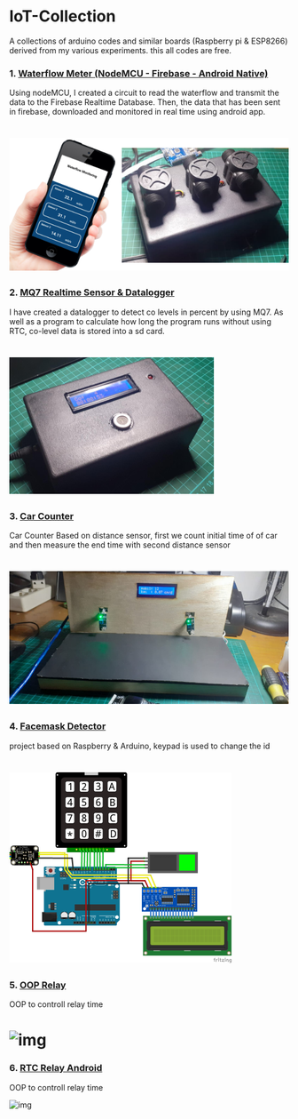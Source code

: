 # IoT-Collection

A collections of arduino codes and similar boards (Raspberry pi & ESP8266) derived from my various experiments. this all codes are free.


### 1. [Waterflow Meter (NodeMCU - Firebase - Android Native)](https://github.com/lintabong/Water-Flow-Monitoring)
<p>Using nodeMCU, I created a circuit to read the waterflow and transmit the data to the Firebase Realtime Database. Then, the data that has been sent in firebase, downloaded and monitored in real time using android app.</p> 

![img](https://github.com/lintabong/Water-Flow-Monitoring/blob/main/waterflow.png)
=====


### 2. [MQ7 Realtime Sensor & Datalogger](https://github.com/lintabong/MQ7-Datalogger)
<p>I have created a datalogger to detect co levels in percent by using MQ7. As well as a program to calculate how long the program runs without using RTC, co-level data is stored into a sd card.</p> 

![img](https://github.com/lintabong/MQ7-Datalogger/blob/main/datalogger.png)
=====

### 3. [Car Counter](https://github.com/lintabong/Car-Counter)
<p>Car Counter Based on distance sensor, first we count initial time of of car and then measure the end time with second distance sensor</p>

![img](https://github.com/lintabong/Car-Counter/blob/main/car_count.png)
=====

### 4. [Facemask Detector](https://github.com/lintabong/Facemask-Detector)
<p> project based on Raspberry & Arduino, keypad is used to change the id</p>

![img](https://github.com/lintabong/Facemask-Detector/blob/main/image857.png)
=====

### 5. [OOP Relay](https://github.com/lintabong/OOP-Relay)
<p> OOP to controll relay time </p>

![img]()
=====

### 6. [RTC Relay Android](https://github.com/lintabong/RTC-Relay-Android)
<p> OOP to controll relay time </p>

![img]()




